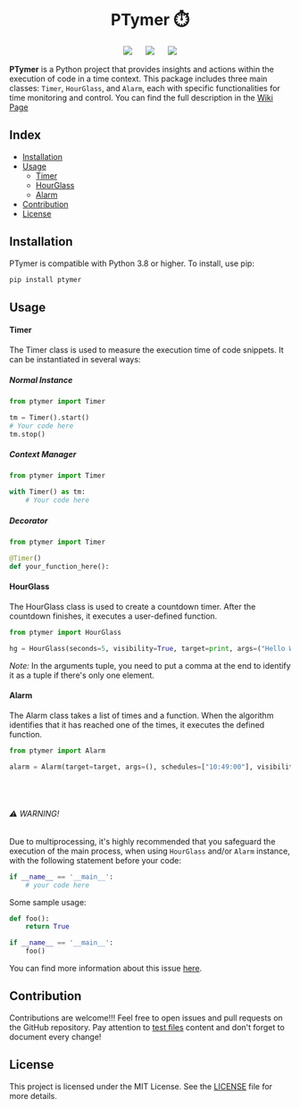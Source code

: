 <div align="center">
  <h1>PTymer ⏱️</h1>
  <img src="https://img.shields.io/badge/core-python-%2314354C.svg?style=for-the-badge">&nbsp;&nbsp;&nbsp;&nbsp;&nbsp;
  <img src="https://img.shields.io/badge/status-online-green?style=for-the-badge">&nbsp;&nbsp;&nbsp;&nbsp;&nbsp;
  <img src="https://img.shields.io/badge/license-MIT-yellow?style=for-the-badge">
</div>

**PTymer** is a Python project that provides insights and actions within the execution of code in a time context. This package includes three main classes: `Timer`, `HourGlass`, and `Alarm`, each with specific functionalities for time monitoring and control. You can find the full description in the [Wiki Page](https://github.com/hyskoniho/ptymer/wiki)

## Index

- [Installation](#installation)
- [Usage](#usage)
  - [Timer](#timer)
  - [HourGlass](#hourglass)
  - [Alarm](#alarm)
- [Contribution](#contribution)
- [License](#license)

## Installation

PTymer is compatible with Python 3.8 or higher. 
To install, use pip:

```bash
pip install ptymer
```

## Usage

#### Timer
The Timer class is used to measure the execution time of code snippets. It can be instantiated in several ways:
##### Normal Instance
```python
from ptymer import Timer

tm = Timer().start()
# Your code here
tm.stop()
```

##### Context Manager
```python
from ptymer import Timer

with Timer() as tm:
    # Your code here
```

##### Decorator
```python
from ptymer import Timer

@Timer()
def your_function_here():
```


#### HourGlass
The HourGlass class is used to create a countdown timer. After the countdown finishes, it executes a user-defined function.
```python
from ptymer import HourGlass

hg = HourGlass(seconds=5, visibility=True, target=print, args=("Hello World",)).start()
```

*Note:* In the arguments tuple, you need to put a comma at the end to identify it as a tuple if there's only one element.

#### Alarm
The Alarm class takes a list of times and a function. When the algorithm identifies that it has reached one of the times, it executes the defined function.
```python
from ptymer import Alarm

alarm = Alarm(target=target, args=(), schedules=["10:49:00"], visibility=True).start()
```

<br></br>

###### ⚠️ WARNING!
Due to multiprocessing, it's highly recommended that you safeguard the execution of the main process, when using `HourGlass` and/or `Alarm` instance, with the following statement before your code:
```python
if __name__ == '__main__':
    # your code here
```
Some sample usage:
```python
def foo():
    return True

if __name__ == '__main__':
    foo()
```
You can find more information about this issue [here]().

## Contribution
Contributions are welcome!!! Feel free to open issues and pull requests on the GitHub repository.
Pay attention to [test files](https://github.com/hyskoniho/ptymer/tree/main/tests) content and don't forget to document every change!

## License
This project is licensed under the MIT License. See the [LICENSE](https://github.com/hyskoniho/ptymer/blob/main/LICENSE) file for more details.